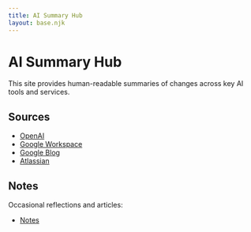 ```yaml
---
title: AI Summary Hub
layout: base.njk
---
```


# AI Summary Hub

This site provides human-readable summaries of changes across key AI tools and services.

## Sources

- [OpenAI](./summaries/openai)
- [Google Workspace](./summaries/googleworkspace)
- [Google Blog](./summaries/googleblog)
- [Atlassian](./summaries/atlassian)


## Notes

Occasional reflections and articles:
- [Notes](./notes/)
